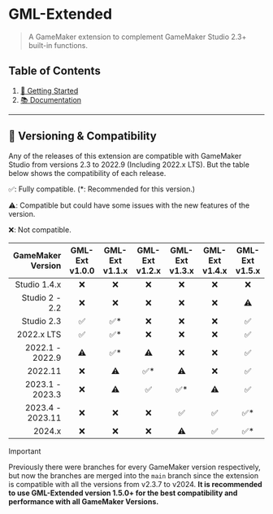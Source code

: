 # GML-Extended

> A GameMaker extension to complement GameMaker Studio 2.3+ built-in functions.

## Table of Contents

1. [🚀 Getting Started](./Getting-Started)
2. [📚 Documentation](./Documentation)

---

## 🔧 Versioning & Compatibility

Any of the releases of this extension are compatible with GameMaker Studio from versions 2.3 to 2022.9 (Including 2022.x LTS). But the table below shows the compatibility of each release.

✅: Fully compatible. (\*: Recommended for this version.)

⚠️: Compatible but could have some issues with the new features of the version.

❌: Not compatible.

| GameMaker Version | GML-Ext v1.0.0 | GML-Ext v1.1.x | GML-Ext v1.2.x | GML-Ext v1.3.x | GML-Ext v1.4.x | GML-Ext v1.5.x |
| ----------------: | :------------: | :------------: | :------------: | :------------: | :------------: | :------------: |
|      Studio 1.4.x |       ❌       |       ❌       |       ❌       |       ❌       |       ❌       |       ❌       |
|    Studio 2 - 2.2 |       ❌       |       ❌       |       ❌       |       ❌       |       ❌       |       ⚠️       |
|        Studio 2.3 |       ✅       |      ✅\*      |       ❌       |       ❌       |       ❌       |       ✅       |
|        2022.x LTS |       ✅       |      ✅\*      |       ❌       |       ❌       |       ❌       |       ✅       |
|   2022.1 - 2022.9 |       ⚠️       |      ✅\*      |       ⚠️       |       ❌       |       ❌       |       ✅       |
|           2022.11 |       ❌       |       ⚠️       |      ✅\*      |       ⚠️       |       ❌       |       ✅       |
|   2023.1 - 2023.3 |       ❌       |       ⚠️       |       ✅       |      ✅\*      |       ⚠️       |       ✅       |
|  2023.4 - 2023.11 |       ❌       |       ❌       |       ❌       |       ✅       |       ✅       |      ✅\*      |
|            2024.x |       ❌       |       ❌       |       ❌       |       ⚠️       |       ✅       |      ✅\*      |

> [!IMPORTANT]
> Previously there were branches for every GameMaker version respectively, but now the branches are merged into the `main` branch since the extension is compatible with all the versions from v2.3.7 to v2024. **It is recommended to use GML-Extended version 1.5.0+ for the best compatibility and performance with all GameMaker Versions.**
